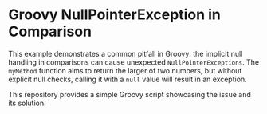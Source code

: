 # Groovy NullPointerException in Comparison

This example demonstrates a common pitfall in Groovy: the implicit null handling in comparisons can cause unexpected `NullPointerExceptions`. The `myMethod` function aims to return the larger of two numbers, but without explicit null checks, calling it with a `null` value will result in an exception.

This repository provides a simple Groovy script showcasing the issue and its solution.
